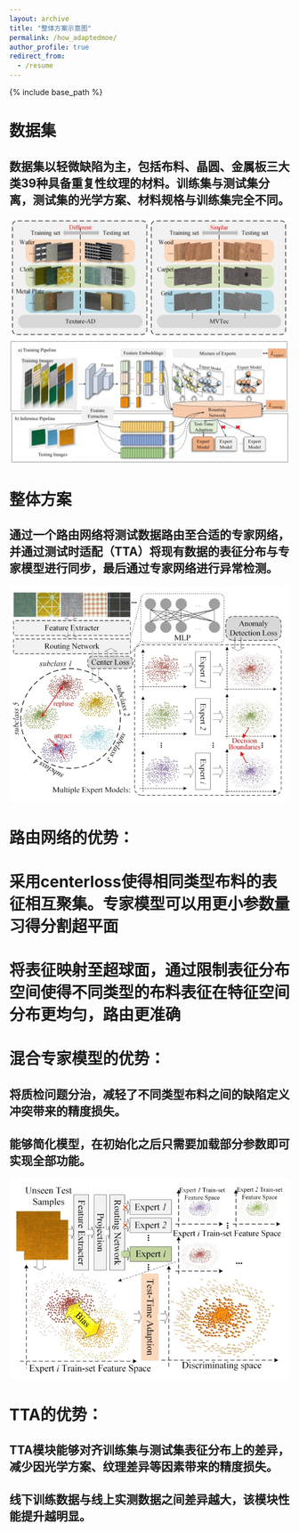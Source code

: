 ```yaml
---
layout: archive
title: "整体方案示意图"
permalink: /how_adaptedmoe/
author_profile: true
redirect_from:
  - /resume
---
```

{% include base_path %}
# 数据集
## 数据集以轻微缺陷为主，包括布料、晶圆、金属板三大类39种具备重复性纹理的材料。训练集与测试集分离，测试集的光学方案、材料规格与训练集完全不同。
<center>
  <img src="\/images\/adaptedmoe\/dataset.png">
</center> 


<center>
  <img src="\/images\/adaptedmoe\/overview.png">
</center> 

# 整体方案
## 通过一个路由网络将测试数据路由至合适的专家网络，并通过测试时适配（TTA）将现有数据的表征分布与专家模型进行同步，最后通过专家网络进行异常检测。

<center>
  <img src="\/images\/adaptedmoe\/MoE.png">
</center> 

# 路由网络的优势：
# 采用centerloss使得相同类型布料的表征相互聚集。专家模型可以用更小参数量习得分割超平面
# 将表征映射至超球面，通过限制表征分布空间使得不同类型的布料表征在特征空间分布更均匀，路由更准确

# 混合专家模型的优势：
## 将质检问题分治，减轻了不同类型布料之间的缺陷定义冲突带来的精度损失。
## 能够简化模型，在初始化之后只需要加载部分参数即可实现全部功能。
<center>
  <img src="\/images\/adaptedmoe\/TTA.png">
</center> 

# TTA的优势：
## TTA模块能够对齐训练集与测试集表征分布上的差异，减少因光学方案、纹理差异等因素带来的精度损失。
## 线下训练数据与线上实测数据之间差异越大，该模块性能提升越明显。







